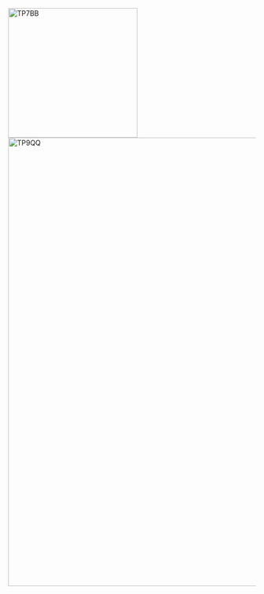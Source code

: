 
<img width="263" alt="TP7BB" src="https://github.com/user-attachments/assets/db4a551a-3103-4feb-ac1f-3e2b9f99169d" />
<img width="911" alt="TP9QQ" src="https://github.com/user-attachments/assets/6ecef7a0-a4f1-4504-9972-28a53d0370d6" />
